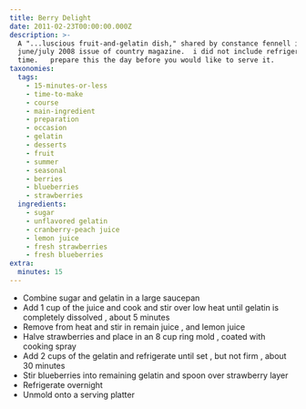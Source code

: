 ```yaml
---
title: Berry Delight
date: 2011-02-23T00:00:00.000Z
description: >-
  A "...luscious fruit-and-gelatin dish," shared by constance fennell in the
  june/july 2008 issue of country magazine.  i did not include refrigeration
  time.   prepare this the day before you would like to serve it.
taxonomies:
  tags:
    - 15-minutes-or-less
    - time-to-make
    - course
    - main-ingredient
    - preparation
    - occasion
    - gelatin
    - desserts
    - fruit
    - summer
    - seasonal
    - berries
    - blueberries
    - strawberries
  ingredients:
    - sugar
    - unflavored gelatin
    - cranberry-peach juice
    - lemon juice
    - fresh strawberries
    - fresh blueberries
extra:
  minutes: 15
---
```

 - Combine sugar and gelatin in a large saucepan
 - Add 1 cup of the juice and cook and stir over low heat until gelatin is completely dissolved , about 5 minutes
 - Remove from heat and stir in remain juice , and lemon juice
 - Halve strawberries and place in an 8 cup ring mold , coated with cooking spray
 - Add 2 cups of the gelatin and refrigerate until set , but not firm , about 30 minutes
 - Stir blueberries into remaining gelatin and spoon over strawberry layer
 - Refrigerate overnight
 - Unmold onto a serving platter
